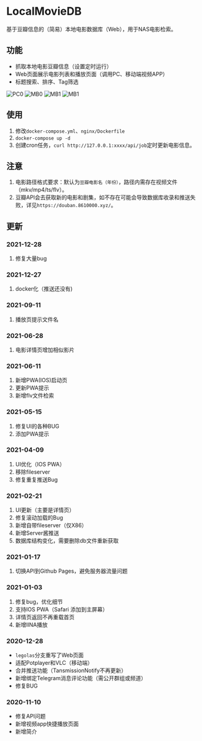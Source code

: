 # LocalMovieDB
基于豆瓣信息的（简易）本地电影数据库（Web），用于NAS电影检索。


## 功能
- 抓取本地电影豆瓣信息（设置定时运行）
- Web页面展示电影列表和播放页面（调用PC、移动端视频APP）
- 标题搜索、排序、Tag筛选

![PC0](https://raw.githubusercontent.com/Rocket-Factory/LocalMovieDB/legolas/preview/PC0.jpg)
![MB0](https://raw.githubusercontent.com/Rocket-Factory/LocalMovieDB/legolas/preview/PC1.jpg)
![MB1](https://raw.githubusercontent.com/Rocket-Factory/LocalMovieDB/legolas/preview/mb0.jpg)
![MB1](https://raw.githubusercontent.com/Rocket-Factory/LocalMovieDB/legolas/preview/mb1.jpg)


## 使用
1. 修改`docker-compose.yml`、`nginx/Dockerfile`
2. `docker-compose up -d`
3. 创建cron任务，`curl http://127.0.0.1:xxxx/api/job`定时更新电影信息。

## 注意
1. 电影路径格式要求：默认为`豆瓣电影名（年份）`，路径内需存在视频文件（mkv/mp4/ts/flv）。
2. 豆瓣API会去获取新的电影和剧集，如不存在可能会导致数据库收录和推送失败，详见`https://douban.8610000.xyz/`。

## 更新
### 2021-12-28
1. 修复大量bug

### 2021-12-27
1. docker化（推送还没有)

### 2021-09-11
1. 播放页提示文件名

### 2021-06-28
1. 电影详情页增加相似影片

### 2021-06-11
1. 新增PWA(IOS)启动页
2. 更新PWA提示
3. 新增flv文件检索

### 2021-05-15
1. 修复UI的各种BUG
2. 添加PWA提示

### 2021-04-09
1. UI优化（IOS PWA）
2. 移除fileserver
3. 修复重复推送Bug

### 2021-02-21
1. UI更新（主要是详情页）
2. 修复滚动加载的Bug
3. 新增自带fileserver（仅X86）
4. 新增Server酱推送
5. 数据库结构变化，需要删除db文件重新获取

### 2021-01-17
1. 切换API到Github Pages，避免服务器流量问题

### 2021-01-03
1. 修复bug，优化细节
2. 支持IOS PWA（Safari 添加到主屏幕）
3. 详情页返回不再重载首页
4. 新增IINA播放

### 2020-12-28
- `legolas`分支重写了Web页面
- 适配Potplayer和VLC（移动端）
- 合并推送功能（TansmissionNotify不再更新）
- 新增绑定Telegram消息评论功能（需公开群组或频道）
- 修复BUG

### 2020-11-10
- 修复API问题
- 新增视频app快捷播放页面
- 新增简介

